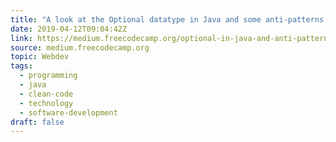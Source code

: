 ```yaml
---
title: "A look at the Optional datatype in Java and some anti-patterns when using it"
date: 2019-04-12T09:04:42Z
link: https://medium.freecodecamp.org/optional-in-java-and-anti-patterns-using-it-7d87038362ba?source=rss----336d898217ee---4
source: medium.freecodecamp.org
topic: Webdev
tags:
  - programming
  - java
  - clean-code
  - technology
  - software-development
draft: false
---
```

